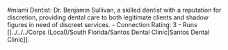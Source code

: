 #miami 
Dentist: Dr. Benjamin Sullivan, a skilled dentist with a reputation for discretion, providing dental care to both legitimate clients and shadow figures in need of discreet services. - Connection Rating: 3 - Runs [[../../../Corps (Local)/South Florida/Santos Dental Clinic|Santos Dental Clinic]].